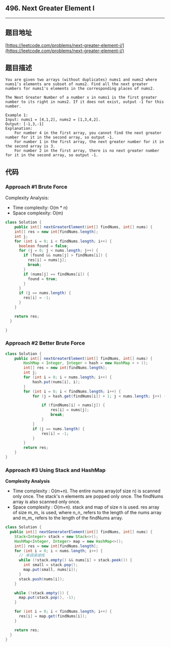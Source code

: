 ## 496. Next Greater Element I

----
## 题目地址

[https://leetcode.com/problems/next-greater-element-i/](https://leetcode.com/problems/next-greater-element-i/)

## 题目描述

```text
You are given two arrays (without duplicates) nums1 and nums2 where nums1’s elements are subset of nums2. Find all the next greater numbers for nums1's elements in the corresponding places of nums2.

The Next Greater Number of a number x in nums1 is the first greater number to its right in nums2. If it does not exist, output -1 for this number.

Example 1:
Input: nums1 = [4,1,2], nums2 = [1,3,4,2].
Output: [-1,3,-1]
Explanation:
    For number 4 in the first array, you cannot find the next greater number for it in the second array, so output -1.
    For number 1 in the first array, the next greater number for it in the second array is 3.
    For number 2 in the first array, there is no next greater number for it in the second array, so output -1.
```

## 代码

### Approach \#1 Brute Force

Complexity Analysis:

* Time complexity: O(m * n\)
* Space complexity: O(m)

```java
class Solution {
    public int[] nextGreaterElement(int[] findNums, int[] nums) {
    int[] res = new int[findNums.length];
    int j;
    for (int i = 0; i < findNums.length; i++) {
      boolean found = false;
      for (j = 0; j < nums.length; j++) {
        if (found && nums[j] > findNums[i]) {
          res[i] = nums[j];
          break;
        }
        if (nums[j] == findNums[i]) {
          found = true;
        }
      }
      if (j == nums.length) {
        res[i] = -1;
      }
    }

    return res;
  }

}
```

### Approach \#2 Better Brute Force

```java
class Solution {
    public int[] nextGreaterElement(int[] findNums, int[] nums) {
        HashMap < Integer, Integer > hash = new HashMap < > ();
        int[] res = new int[findNums.length];
        int j;
        for (int i = 0; i < nums.length; i++) {
            hash.put(nums[i], i);
        }
        for (int i = 0; i < findNums.length; i++) {
            for (j = hash.get(findNums[i]) + 1; j < nums.length; j++) {

                if (findNums[i] < nums[j]) {
                    res[i] = nums[j];
                    break;
                }
            }
            if (j == nums.length) {
                res[i] = -1;
            }
        }
        return res;
    }
}
```

### Approach \#3 Using Stack and HashMap

**Complexity Analysis**

* Time complexity : O\(m+n\). The entire nums array\(of size n\) is scanned only once. The stack's n elements are popped only once. The findNums array is also scanned only once.
* Space complexity : O\(m+n\). stack and map of size n is used. res array of size m_m_ is used, where n_n_ refers to the length of the nums array and m_m_ refers to the length of the findNums array.

```java
class Solution {
  public int[] nextGeneraterElement(int[] findNums, int[] nums) {
    Stack<Integer> stack = new Stack<>();
    HashMap<Integer, Integer> map = new HashMap<>();
    int[] res = new int[findNums.length];
    for (int i = 0; i < nums.length; i++) {
      // 单调递减栈
      while (!stack.empty() && nums[i] > stack.peek()) {
        int small = stack.pop();
        map.put(small, nums[i]);
      }
      stack.push(nums[i]);
    }

    while (!stack.empty()) {
      map.put(stack.pop(), -1);
    }

    for (int i = 0; i < findNums.length; i++) {
      res[i] = map.get(findNums[i]);
    }

    return res;
  }
}
```

